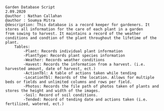 	Garden Database Script
	2.09.2020
	@author : Nathan Callahan
	@author : Soumya Mitra
	@description: This database is a record keeper for gardeners. It stores all information for the care of each plant in a garden 
	from sowing to harvest. It maintains a record of the weather conditions and condtion of the plant throughout the lifetime of the plant.
		Tables:
			-Plant: Records individual plant information
			-PlantType: Records plant species information
			-Weather: Records weather conditions
			-Havest: Records the information from a harvest. (i.e. harvested amount, date of harvest, ect.)
			-ActionTbl: A table of actions taken while tending
			-LocationTbl: Records of the location. Allows for multiple beds or fields and unlimited columns and rows per field.
			-Photos: Records the file path of photos taken of plants and stores the height and width of the images.
			-Soil: Record of soil conditions.
			-Tended: Record of tending date and actions taken (i.e. fertilized, watered, ect.)

